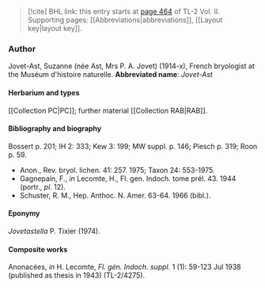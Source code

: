 > [!cite] BHL link: this entry starts at [page 464](https://www.biodiversitylibrary.org/page/33068706) of TL-2 Vol. II.
> Supporting pages: [[Abbreviations|abbreviations]], [[Layout key|layout key]].

### Author

Jovet-Ast, Suzanne (née Ast, Mrs P. A. Jovet) (1914-x), French bryologist at the Muséum d'histoire naturelle. 
**Abbreviated name**: *Jovet-Ast*

#### Herbarium and types

[[Collection PC|PC]]; further material [[Collection RAB|RAB]].

#### Bibliography and biography

Bossert p. 201; IH 2: 333; Kew 3: 199; MW suppl. p. 146; Plesch p. 319; Roon p. 59.
- Anon., Rev. bryol. lichen. 41: 257. 1975; Taxon 24: 553-1975.
- Gagnepain, F., *in* Lecomte, H., Fl. gen. Indoch. tome prél. 43. 1944 (portr., *pl*. 12).
- Schuster, R. M., Hep. Anthoc. N. Amer. 63-64. 1966 (bibl.).

#### Eponymy

*Jovetastella* P. Tixier (1974).

#### Composite works

Anonacées, *in* H. Lecomte, *Fl. gén. Indoch. suppl.* 1 (1): 59-123 Jul 1938 (published as thesis in 1943) (TL-2/4275).

